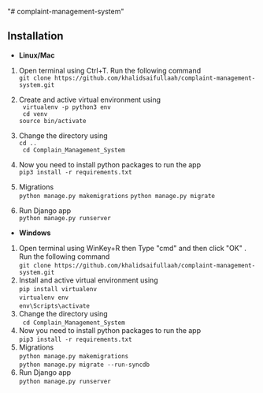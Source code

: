 "# complaint-management-system" 

## Installation
- **Linux/Mac**
1. Open terminal using Ctrl+T. Run the following command <br>
`git clone https://github.com/khalidsaifullaah/complaint-management-system.git`

2. Create and active virtual environment using  <br>
` virtualenv -p python3 env` <br>
` cd venv` <br>
`source bin/activate` <br>
3. Change the directory using <br>
`cd ..` <br>
` cd Complain_Management_System`<br>
4. Now you need to install python packages to run the app <br>
`pip3 install -r requirements.txt`
5. Migrations <br>
`python manage.py makemigrations`
`python manage.py migrate`
7. Run Django app <br>
`python manage.py runserver`
- **Windows**
1. Open terminal using WinKey+R then Type "cmd" and then click "OK" . Run the following command <br>
`git clone https://github.com/khalidsaifullaah/complaint-management-system.git`
2. Install and active virtual environment using  <br>
`pip install virtualenv` <br>
`virtualenv env` <br>
`env\Scripts\activate` <br>
3. Change the directory using <br>
` cd Complain_Management_System`<br>
4. Now you need to install python packages to run the app <br>
`pip3 install -r requirements.txt`
5. Migrations <br>
`python manage.py makemigrations`<br>
`python manage.py migrate --run-syncdb`
7. Run Django app <br>
`python manage.py runserver`
